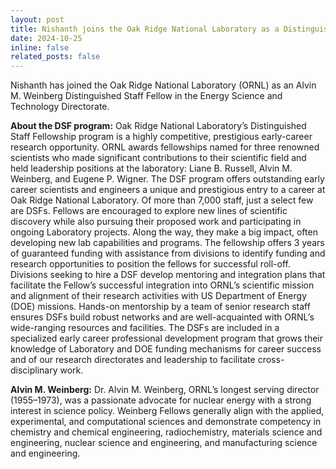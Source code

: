 ```yaml
---
layout: post
title: Nishanth joins the Oak Ridge National Laboratory as a Distinguished Staff Fellow.
date: 2024-10-25
inline: false
related_posts: false
---
```


Nishanth has joined the Oak Ridge National Laboratory (ORNL) as an Alvin M. Weinberg Distinguished Staff Fellow in the Energy Science and Technology Directorate.

**About the DSF program:** Oak Ridge National Laboratory’s Distinguished Staff Fellowship program is a highly competitive, prestigious early-career research opportunity. ORNL awards fellowships named for three renowned scientists who made significant contributions to their scientific field and held leadership positions at the laboratory: Liane B. Russell, Alvin M. Weinberg, and Eugene P. Wigner. The DSF program offers outstanding early career scientists and engineers a unique and prestigious entry to a career at Oak Ridge National Laboratory. Of more than 7,000 staff, just a select few are DSFs. Fellows are encouraged to explore new lines of scientific discovery while also pursuing their proposed work and participating in ongoing Laboratory projects. Along the way, they make a big impact, often developing new lab capabilities and programs. The fellowship offers 3 years of guaranteed funding with assistance from divisions to identify funding and research opportunities to position the fellows for successful roll-off. Divisions seeking to hire a DSF develop mentoring and integration plans that facilitate the Fellow’s successful integration into ORNL’s scientific mission and alignment of their research activities with US Department of Energy (DOE) missions. Hands-on mentorship by a team of senior research staff ensures DSFs build robust networks and are well-acquainted with ORNL’s wide-ranging resources and facilities. The DSFs are included in a specialized early career professional development program that grows their knowledge of Laboratory and DOE funding mechanisms for career success and of our research directorates and leadership to facilitate cross-disciplinary work.

**Alvin M. Weinberg:** Dr. Alvin M. Weinberg, ORNL’s longest serving director (1955–1973), was a passionate advocate for nuclear energy with a strong interest in science policy. Weinberg Fellows generally align with the applied, experimental, and computational sciences and demonstrate competency in chemistry and chemical engineering, radiochemistry, materials science and engineering, nuclear science and engineering, and manufacturing science and engineering.
